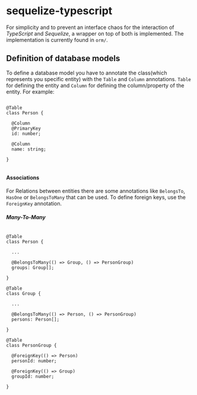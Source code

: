 # sequelize-typescript

For simplicity and to prevent an interface chaos for the interaction of _TypeScript_ and _Sequelize_, a wrapper on top 
of both is implemented. The implementation is currently found in `orm/`.

## Definition of database models
To define a database model you have to annotate the class(which represents you specific entity) with the `Table` and
`Column` annotations. `Table` for defining the entity and `Column` for defining the column/property of the entity.
 For example:

````

@Table
class Person {

  @Column
  @PrimaryKey
  id: number;

  @Column
  name: string;

}


````
#### Associations
For Relations between entities there are some annotations like `BelongsTo`, `HasOne` or `BelongsToMany` that can be used. To define
foreign keys, use the `ForeignKey` annotation. 

##### Many-To-Many
````

@Table
class Person {

  ... 
  
  @BelongsToMany(() => Group, () => PersonGroup)
  groups: Group[];
  
}

@Table
class Group {

  ...

  @BelongsToMany(() => Person, () => PersonGroup)
  persons: Person[];
  
}

@Table
class PersonGroup {

  @ForeignKey(() => Person)
  personId: number;
  
  @ForeignKey(() => Group)
  groupId: number;

}


````
